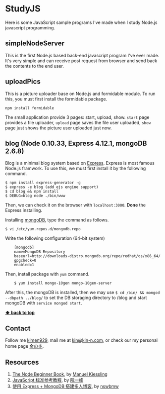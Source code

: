 # StudyJS
Here is some JavaScript sample programs I've made when I study Node.js javascript programming.

## simpleNodeServer
This is the first Node.js based back-end javascript program I've ever made. It's very simple and can receive post request from browser and send back the contents to the end user.

## uploadPics
This is a picture uploader base on Node.js and formidable module. To run this, you must first install the formidable package.

	npm install formidable

The small application provide 3 pages: start, upload, show.
`start` page provides a file uploader, `upload` page saves the file user uploaded, `show` page just shows the picture user uploaded just now.

## blog (Node 0.10.33, Express 4.12.1, mongoDB 2.6.8)
Blog is a minimal blog system based on [Express](http://expressjs.com/). Express is most famous Node.js framwork. To use this, we must first install it by the following command.

    $ npm install express-generator -g
    $ express -e blog (add ejs engine support)
    $ cd blog && npm install
    $ DEBUG=blog node ./bin/www

Then, we can check it on the browser with `localhost:3000`. **Done** the Express installing.

Installing [mongoDB](http://mongodb.com/), type the command as follows.

    $ vi /etc/yum.repos.d/mongodb.repo 
		
Write the following configuration (64-bit system)

		[mongodb]
		name=MongoDB Repository
		baseurl=http://downloads-distro.mongodb.org/repo/redhat/os/x86_64/
		gpgcheck=0
		enabled=1

Then, install package with `yum` command.

		$ yum install mongo-10gen mongo-10gen-server

After this, the mongoDB is installed, then we may use `$ cd /bin/ && mongod --dbpath ../blog/` to set the DB storaging directory to /blog and start mongoDB with `service mongod start`.
	
**[⬆ back to top](#simpleNodeServer)**

## Contact
Follow me [kimen929](https://www.facebook.com/kimen929), mail me at [kin@kin-n.com](mailto:kin@kin-n.com), or check our my personal home page [金の炎](http://kin-n.com).

## Resources

1.	[The Node Beginner Book](http://www.nodebeginner.org/), by  [Manuel Kiessling](https://twitter.com/manuelkiessling)
2.  [JavaScript 标准参考教程](http://javascript.ruanyifeng.com/), by [阮一峰](http://www.ruanyifeng.com/home.html)
3.  [使用 Express + MongoDB 搭建多人博客](https://github.com/nswbmw/N-blog), by [nswbmw](http://github.com/nswbmw)

